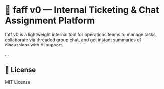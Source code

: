 # 🧠 faff v0 — Internal Ticketing & Chat Assignment Platform

faff v0 is a lightweight internal tool for operations teams to manage tasks, collaborate via threaded group chat, and get instant summaries of discussions with AI support.

...

## 📜 License

MIT License
